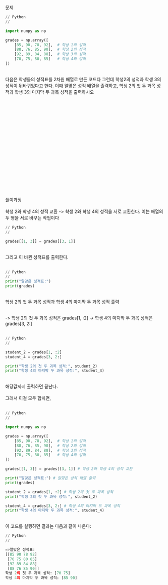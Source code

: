 문제

``` Python
// Python
//

import numpy as np

grades = np.array([
    [85, 90, 78, 92],  # 학생 1의 성적
    [88, 76, 85, 90],  # 학생 2의 성적
    [92, 89, 84, 88],  # 학생 3의 성적
    [70, 75, 80, 85]   # 학생 4의 성적
])
```
<br>
다음은 학생들의 성적표를 2차원 배열로 만든 코드다   
그런데 학생2의 성적과 학생 3의 성적이 뒤바뀌었다고 한다.   
이때 알맞은 성적 배열을 출력하고, 학생 2의 첫 두 과목 성적과 학생 3의 마지막 두 과목 성적을 출력하시오   
                     
<br><br><br><br><br><br><br><br><br><br><br><br><br><br><br><br><br><br>풀이과정<br><br>
학생 2와 학생 4의 성적 교환 -> 학생 2와 학생 4의 성적을 서로 교환한다. 이는 배열의 두 행을 서로 바꾸는 작업이다

``` Python
// Python
//

grades[[1, 3]] = grades[[3, 1]]
```

<br>그리고 이 바뀐 성적표를 출력한다.
<br><br>
``` Python
// Python
//
print("알맞은 성적표:")
print(grades)
```

<br>학생 2의 첫 두 과목 성적과 학생 4의 마지막 두 과목 성적 출력
<br>
<br>

-> 학생 2의 첫 두 과목 성적은 grades[1, :2]
-> 학생 4의 마지막 두 과목 성적은 grades[3, 2:]
<br>
<br>
``` Python
// Python
//

student_2 = grades[1, :2]
student_4 = grades[3, 2:]

print("학생 2의 첫 두 과목 성적:", student_2)
print("학생 4의 마지막 두 과목 성적:", student_4)
```
<br>
해당값까지 출력하면 끝난다.   
<br><br>  
그래서 이걸 모두 합치면,
<br><br>

``` Python
// Python
//

import numpy as np

grades = np.array([
    [85, 90, 78, 92],  # 학생 1의 성적
    [88, 76, 85, 90],  # 학생 2의 성적
    [92, 89, 84, 88],  # 학생 3의 성적
    [70, 75, 80, 85]   # 학생 4의 성적
])

grades[[1, 3]] = grades[[3, 1]] # 학생 2와 학생 4의 성적 교환

print("알맞은 성적표:") # 알맞은 성적 배열 출력
print(grades)

student_2 = grades[1, :2] # 학생 2의 첫 두 과목 성적
print("학생 2의 첫 두 과목 성적:", student_2)

student_4 = grades[3, 2:] # 학생 4의 마지막 두 과목 성적
print("학생 4의 마지막 두 과목 성적:", student_4)
```
<br>   
이 코드를 실행하면 결과는 다음과 같이 나온다:
 <br>
 
``` Python
// Python
//

=>알맞은 성적표:
[[85 90 78 92]
 [70 75 80 85]
 [92 89 84 88]
 [88 76 85 90]]
학생 2의 첫 두 과목 성적: [70 75]
학생 4의 마지막 두 과목 성적: [85 90]
```
